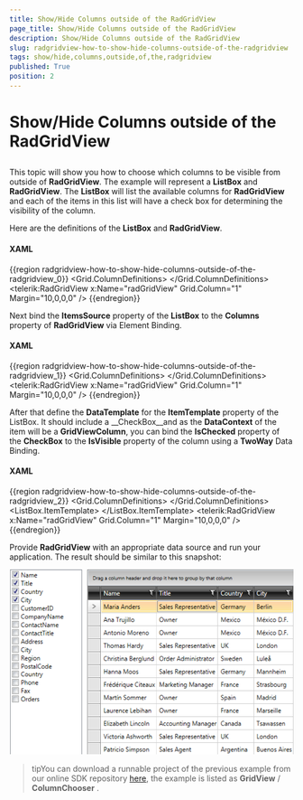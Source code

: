 ```yaml
---
title: Show/Hide Columns outside of the RadGridView
page_title: Show/Hide Columns outside of the RadGridView
description: Show/Hide Columns outside of the RadGridView
slug: radgridview-how-to-show-hide-columns-outside-of-the-radgridview
tags: show/hide,columns,outside,of,the,radgridview
published: True
position: 2
---
```


# Show/Hide Columns outside of the RadGridView



## 

This topic will show you how to choose which columns to be visible from outside of __RadGridView__. 
          The example will represent a __ListBox__ and __RadGridView__. The __ListBox__
          will list the available columns for __RadGridView__ and each of the items in this list will have a check box for determining
          the visibility of the column.
        

Here are the definitions of the __ListBox__ and __RadGridView__.
        

#### __XAML__

{{region radgridview-how-to-show-hide-columns-outside-of-the-radgridview_0}}
	<Grid Background="White">
	    <Grid.ColumnDefinitions>
	        <ColumnDefinition Width="150"/>
	        <ColumnDefinition Width="*"/>
	    </Grid.ColumnDefinitions>
	    <ListBox />
	    <telerik:RadGridView x:Name="radGridView"
	                         Grid.Column="1"
	                         Margin="10,0,0,0" />
	 </Grid>
	{{endregion}}



Next bind the __ItemsSource__ property of the __ListBox__ to the __Columns__ property of __RadGridView__ via Element Binding.
        

#### __XAML__

{{region radgridview-how-to-show-hide-columns-outside-of-the-radgridview_1}}
	<Grid Background="White">
	    <Grid.ColumnDefinitions>
	        <ColumnDefinition Width="150"/>
	        <ColumnDefinition Width="*"/>
	    </Grid.ColumnDefinitions>
	    <ListBox ItemsSource="{Binding Columns, ElementName=radGridView}" />
	    <telerik:RadGridView x:Name="radGridView"
	                         Grid.Column="1" 
	                         Margin="10,0,0,0" />
	</Grid>
	{{endregion}}



After that define the __DataTemplate__ for the __ItemTemplate__ property of the ListBox.
          It should include a __CheckBox__and as the __DataContext__ of the item will be a __GridViewColumn__, you can bind 
          the __IsChecked__ property of the __CheckBox__ to the __IsVisible__ 
          property of the column using a __TwoWay__ Data Binding.
        

#### __XAML__

{{region radgridview-how-to-show-hide-columns-outside-of-the-radgridview_2}}
	<Grid Background="White">
	    <Grid.ColumnDefinitions>
	        <ColumnDefinition Width="150"/>
	        <ColumnDefinition Width="*"/>
	    </Grid.ColumnDefinitions>
	    <ListBox ItemsSource="{Binding Columns, ElementName=radGridView}">
	        <ListBox.ItemTemplate>
	            <DataTemplate>
	                <CheckBox Content="{Binding Header}"
	                          IsChecked="{Binding IsVisible, Mode=TwoWay}" />
	            </DataTemplate>
	        </ListBox.ItemTemplate>
	    </ListBox>
	    <telerik:RadGridView x:Name="radGridView"
	                         Grid.Column="1" 
	                         Margin="10,0,0,0" />
	</Grid>
	{{endregion}}



Provide __RadGridView__ with an appropriate data source and run your application. The result should be similar to this snapshot:
        

![Rad Grid View radgridview how to column chooser 2](images/RadGridView_radgridview_how_to_column_chooser_2.png)

>tipYou can download a runnable project of the previous example from our online SDK repository
            [here](https://github.com/telerik/xaml-sdk/), the example is listed as __GridView__ / __ColumnChooser__  .
          
